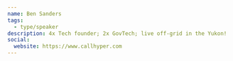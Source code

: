 ```yaml
---
name: Ben Sanders
tags:
  - type/speaker
description: 4x Tech founder; 2x GovTech; live off-grid in the Yukon!
social:
  website: https://www.callhyper.com
---
```


